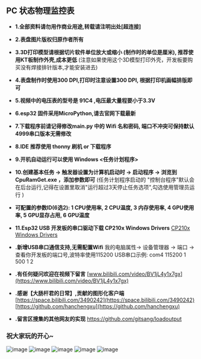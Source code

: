 ## PC 状态物理监控表
- **1.全部资料请勿用作商业用途,转载请注明出处[超连接]**
- **2.表盘图片版权归原作者所有**
- **3.3D打印模型请根据切片软件单位放大或缩小 (制作时的单位是厘米), 推荐使用KT板制作外壳,成本更低**
    (注意如果使用这个3D模型打印外壳，开发板要购买没有焊接排针版本,才能安装进去)
- **4.表盘制作时使用300 DPI,打印时注意设置300 DPI, 根据打印机画幅排版即可**
- **5.视频中的电压表的型号是 91C4 ,电压最大量程要小于3.3V**
- **6.esp32 固件采用MicroPython,请去官网下载最新**
- **7.下载程序前请记得修改main.py 中的 Wifi 名和密码, 端口不冲突可保持默认4999串口版本无需修改** 
- **8.IDE 推荐使用 thonny 刷机 or 下载程序**
- **9.开机自动运行可以使用 Windows <任务计划程序>**
- **10.创建基本任务 -> 触发器设置为计算机启动时 -> 启动程序 -> 浏览到CpuRamGet.exe ，添加参数即可**
    (任务计划程序启动的 "控制台程序"默认会在后台运行,记得在设置里取消"运行超过3天停止任务选项",勾选使用管理员运行 )
- **可配置的参数ID(6选2):  1 CPU使用率, 2 CPU温度, 3 内存使用率, 4 GPU使用率, 5 GPU显存占用, 6 GPU温度**
- **11.Esp32 USB 开发板的串口驱动下载 CP210x Windows Drivers** [CP210x Windows Drivers](https://www.silabs.com/developers/usb-to-uart-bridge-vcp-drivers)

- **.新增USB串口通信支持,无需配置Wifi**
我的电脑属性-> 设备管理器 -> 端口 -> 查看你开发板的端口号,波特率使用115200
USB串口示例: com4 115200 1 500 1 2


- **.有任何疑问欢迎在视频下留言**
[www.bilibili.com/video/BV1jL4y1x7gx](https://www.bilibili.com/video/BV1jL4y1x7gx)

- **.感谢【大肠杆君的日常】,贡献的图形化客户端**
[https://space.bilibili.com/3490242](https://space.bilibili.com/3490242)
[https://github.com/hanchengxu](https://github.com/hanchengxu)

- **.留言区搜集的其他网友的实现**
https://github.com/gitsang/loadoutput

### 祝大家玩的开心~

![image](https://github.com/ShaderFallback/CpuRamGet/blob/main/Image/成品展示1.jpg)
![image](https://github.com/ShaderFallback/CpuRamGet/blob/main/Image/成品展示2.jpg)
![image](https://github.com/ShaderFallback/CpuRamGet/blob/main/Image/接线图.png)
![image](https://github.com/ShaderFallback/CpuRamGet/blob/main/Image/硬件清单.jpg)
![image](https://github.com/ShaderFallback/CpuRamGet/blob/main/Image/组装细节.jpg)
